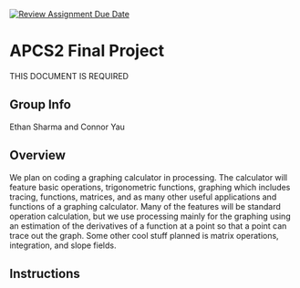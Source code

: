 [![Review Assignment Due Date](https://classroom.github.com/assets/deadline-readme-button-24ddc0f5d75046c5622901739e7c5dd533143b0c8e959d652212380cedb1ea36.svg)](https://classroom.github.com/a/syDSSnTt)
# APCS2 Final Project
THIS DOCUMENT IS REQUIRED
## Group Info
Ethan Sharma and Connor Yau
## Overview
We plan on coding a graphing calculator in processing. The calculator will feature basic operations, trigonometric functions, graphing which includes tracing, functions, matrices, and as many other useful applications and functions of a graphing calculator. Many of the features will be standard operation calculation, but we use processing mainly for the graphing using an estimation of the derivatives of a function at a point so that a point can trace out the graph. Some other cool stuff planned is matrix operations, integration, and slope fields.
## Instructions
